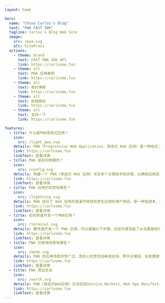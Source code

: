 ```yaml
---
layout: home

hero:
  name: "China Carlos's Blog"
  text: "PWA FAST SDK"
  tagline: Carlos's Blog Web Site
  image:
    src: /pwa.svg
    alt: VitePress
  actions:
    - theme: brand
      text: FAST PWA SDK API
      link: https://carlosme.fun
    - theme: alt
      text: PWA 应用案例
      link: https://carlosme.fun
    - theme: alt
      text: 我的博客
      link: https://carlosme.fun
    - theme: alt
      text: 前端面经
      link: https://carlosme.fun
    - theme: alt
      text: 支持一下
      link: https://carlosme.fun

features:
  - title: 什么是PWA渐进式应用？
    icon:
      src: /light_pwa.svg
    details: PWA（Progressive Web Application，渐进式 Web 应用）是一种结合了传统 Web 应用与原生移动应用优势的应用程序。PWA 利用现代 Web 技术提供用户体验接近原生应用的 Web 应用
    link: https://carlosme.fun
    linkText: 查看详情
  - title: PWA 是如何构建的？
    icon:
      src: /config.svg
    details: 构建一个 PWA（渐进式 Web 应用）涉及多个关键技术和步骤，以确保应用具备离线能力、快速加载、可安装性等核心特性。以下是构建 PWA 的主要步骤和技术。
    link: https://carlosme.fun
    linkText: 查看详情
  - title: PWA 应用的优势有哪些？
    icon:
      src: /lightning.svg
    details: PWA 结合了 Web 应用的普遍可用性和原生应用的用户体验，是一种低成本、高效能的跨平台应用开发解决方案，通过提供离线能力、推送通知、可安装性等特性，能够在保持用户体验的同时，降低开发、维护和分发成本。
    link: https://carlosme.fun
    linkText: 查看详情
  - title: 如何快速开发一个PWA应用？
    icon:
      src: /terminal.svg
    details: 要快速开发一个 PWA 应用，可以遵循以下步骤。这些步骤涵盖了从设置基础项目到实现 PWA 核心特性的所有内容。
    link: https://carlosme.fun
    linkText: 查看详情
  - title: PWA 的使用场景有哪些？
    icon:
      src: /mode.svg
    details: PWA 的应用场景非常广泛，其核心优势包括离线支持、跨平台兼容、安装便捷性等，使其适用于各种类型的应用和服务。无论是商业、教育、医疗还是娱乐领域，PWA 都能够提供流畅、高效和可靠的用户体验。
    link: https://carlosme.fun
    linkText: 查看详情
  - title: PWA 周边生态
    icon:
      src: /earth.svg
    details: PWA（渐进式Web应用）生态包括Service Workers、Web App Manifest、响应式设计、离线支持、推送通知和应用缓存等技术，旨在提升Web应用的性能和用户体验，接近原生应用的功能。
    link: https://carlosme.fun
    linkText: 查看详情
---
```

<confetti />
<VisitorPanel />
